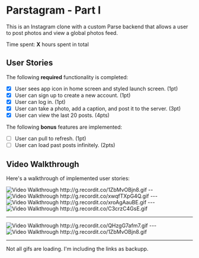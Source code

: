 # Parstagram - Part I

This is an Instagram clone with a custom Parse backend that allows a user to post photos and view a global photos feed.

Time spent: **X** hours spent in total

## User Stories

The following **required** functionality is completed:

- [x] User sees app icon in home screen and styled launch screen. (1pt)
- [x] User can sign up to create a new account. (1pt)
- [x] User can log in. (1pt)
- [x] User can take a photo, add a caption, and post it to the server. (3pt)
- [x] User can view the last 20 posts. (4pts)

The following **bonus** features are implemented:

- [ ] User can pull to refresh. (1pt)
- [ ] User can load past posts infinitely. (2pts)

## Video Walkthrough

Here's a walkthrough of implemented user stories:

<img src='http://g.recordit.co/US0AJmPUdB.gif' title='Video Walkthrough' width='' alt='Video Walkthrough' />
http://g.recordit.co/1ZbMvOBjn8.gif
--
<img src='http://g.recordit.co/xwqfTXpG4Q.gif' title='Video Walkthrough' width='' alt='Video Walkthrough' />
http://g.recordit.co/xwqfTXpG4Q.gif
---
<img src='http://g.recordit.co/xroAgAauBE.gif' title='Video Walkthrough' width='' alt='Video Walkthrough' />
http://g.recordit.co/xroAgAauBE.gif
---
<img src='http://g.recordit.co/C3crzC4GsE.gif' title='Video Walkthrough' width='' alt='Video Walkthrough' />
http://g.recordit.co/C3crzC4GsE.gif










---
<img src='http://g.recordit.co/QHzgG7afm7.gif' title='Video Walkthrough' width='' alt='Video Walkthrough' />
http://g.recordit.co/QHzgG7afm7.gif
---
<img src='http://g.recordit.co/1ZbMvOBjn8.gif' title='Video Walkthrough' width='' alt='Video Walkthrough' />
http://g.recordit.co/1ZbMvOBjn8.gif

---
Not all gifs are loading. I'm including the links as backupp.


